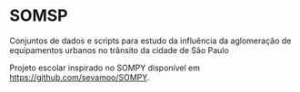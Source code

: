 # SOMSP
Conjuntos de dados e scripts para estudo da influência da aglomeração de equipamentos urbanos no trânsito da cidade de São Paulo

Projeto escolar inspirado no SOMPY disponível em https://github.com/sevamoo/SOMPY.
